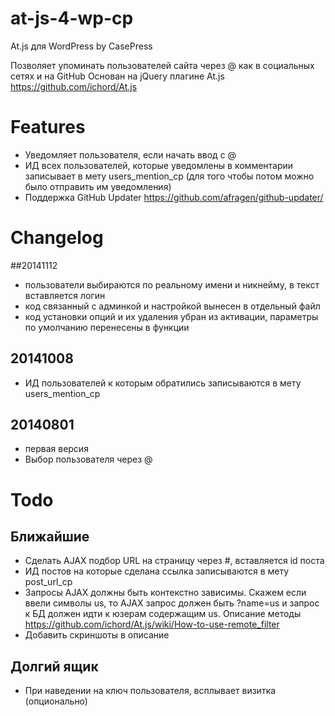 at-js-4-wp-cp
=============

At.js для WordPress by CasePress

Позволяет упоминать пользователей сайта через @ как в социальных сетях и на GitHub
Основан на jQuery плагине At.js https://github.com/ichord/At.js

# Features
- Уведомляет пользователя, если начать ввод с @
- ИД всех пользователей, которые уведомлены в комментарии записывает в мету users_mention_cp (для того чтобы потом можно было отправить им уведомления)
- Поддержка  GitHub Updater https://github.com/afragen/github-updater/

# Changelog

##20141112
- пользователи выбираются по реальному имени и никнейму, в текст вставляется логин
- код связанный с админкой и настройкой вынесен в отдельный файл
- код установки опций и их удаления убран из активации, параметры по умолчанию перенесены в функции

## 20141008
- ИД пользователей к которым обратились записываются в мету users_mention_cp

## 20140801
- первая версия
- Выбор пользователя через @


# Todo
## Ближайшие
- Сделать AJAX подбор URL на страницу через #, вставляется id поста
- ИД постов на которые сделана ссылка записываются в мету post_url_cp
- Запросы AJAX должны быть контекстно зависимы. Скажем если ввели символы us, то AJAX запрос должен быть ?name=us и запрос к БД должен идти к юзерам содержащим us. Описание методы https://github.com/ichord/At.js/wiki/How-to-use-remote_filter
- Добавить скриншоты в описание


## Долгий ящик
- При наведении на ключ пользователя, всплывает визитка (опционально)
